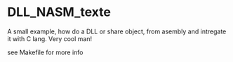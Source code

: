 # DLL_NASM_texte
A small example, how do a DLL or share object, from asembly and intregate it with C lang.  Very cool man!

see Makefile for more info
